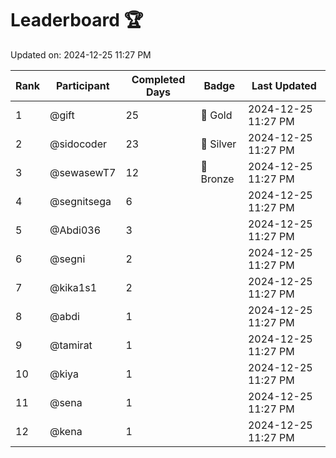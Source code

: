 # Leaderboard 🏆

Updated on: 2024-12-25 11:27 PM

| Rank | Participant       | Completed Days | Badge      | Last Updated         |
|------|-------------------|----------------|------------|----------------------|
| 1    | @gift             | 25             | 🏅 Gold     | 2024-12-25 11:27 PM |
| 2    | @sidocoder        | 23             | 🥈 Silver   | 2024-12-25 11:27 PM |
| 3    | @sewasewT7        | 12             | 🥉 Bronze   | 2024-12-25 11:27 PM |
| 4    | @segnitsega       | 6              |            | 2024-12-25 11:27 PM |
| 5    | @Abdi036          | 3              |            | 2024-12-25 11:27 PM |
| 6    | @segni            | 2              |            | 2024-12-25 11:27 PM |
| 7    | @kika1s1          | 2              |            | 2024-12-25 11:27 PM |
| 8    | @abdi             | 1              |            | 2024-12-25 11:27 PM |
| 9    | @tamirat          | 1              |            | 2024-12-25 11:27 PM |
| 10   | @kiya             | 1              |            | 2024-12-25 11:27 PM |
| 11   | @sena             | 1              |            | 2024-12-25 11:27 PM |
| 12   | @kena             | 1              |            | 2024-12-25 11:27 PM |
